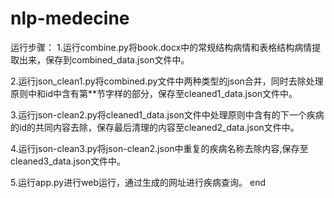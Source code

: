# nlp-medecine
运行步骤：
1.运行combine.py将book.docx中的常规结构病情和表格结构病情提取出来，保存到combined_data.json文件中。

2.运行json_clean1.py将combined.py文件中两种类型的json合并，同时去除处理原则中和id中含有第**节字样的部分，保存至cleaned1_data.json文件中。
    
3.运行json-clean2.py将cleaned1_data.json文件中处理原则中含有的下一个疾病的id的共同内容去除，保存最后清理的内容至cleaned2_data.json文件中。
    
4.运行json-clean3.py将json-clean2.json中重复的疾病名称去除内容,保存至cleaned3_data.json文件中。
    
5.运行app.py进行web运行，通过生成的网址进行疾病查询。
end
